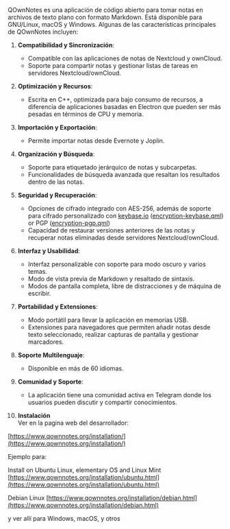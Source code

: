 QOwnNotes es una aplicación de código abierto para tomar notas en archivos de texto plano con formato Markdown. Está disponible para GNU/Linux, macOS y Windows. Algunas de las características principales de QOwnNotes incluyen:

1. **Compatibilidad y Sincronización**:
   - Compatible con las aplicaciones de notas de Nextcloud y ownCloud.
   - Soporte para compartir notas y gestionar listas de tareas en servidores Nextcloud/ownCloud.

2. **Optimización y Recursos**:
   - Escrita en C++, optimizada para bajo consumo de recursos, a diferencia de aplicaciones basadas en Electron que pueden ser más pesadas en términos de CPU y memoria.

3. **Importación y Exportación**:
   - Permite importar notas desde Evernote y Joplin.

4. **Organización y Búsqueda**:
   - Soporte para etiquetado jerárquico de notas y subcarpetas.
   - Funcionalidades de búsqueda avanzada que resaltan los resultados dentro de las notas.

5. **Seguridad y Recuperación**:
   - Opciones de cifrado integrado con AES-256, además de soporte para cifrado personalizado con [keybase.io](https://keybase.io/) ([encryption-keybase.qml](https://github.com/pbek/QOwnNotes/blob/main/docs/scripting/examples/encryption-keybase.qml)) or PGP ([encryption-pgp.qml](https://github.com/pbek/QOwnNotes/blob/main/docs/scripting/examples/encryption-pgp.qml))
   - Capacidad de restaurar versiones anteriores de las notas y recuperar notas eliminadas desde servidores Nextcloud/ownCloud.

6. **Interfaz y Usabilidad**:
   - Interfaz personalizable con soporte para modo oscuro y varios temas.
   - Modo de vista previa de Markdown y resaltado de sintaxis.
   - Modos de pantalla completa, libre de distracciones y de máquina de escribir.

7. **Portabilidad y Extensiones**:
   - Modo portátil para llevar la aplicación en memorias USB.
   - Extensiones para navegadores que permiten añadir notas desde texto seleccionado, realizar capturas de pantalla y gestionar marcadores.

8. **Soporte Multilenguaje**:
   - Disponible en más de 60 idiomas.

9. **Comunidad y Soporte**:
   - La aplicación tiene una comunidad activa en Telegram donde los usuarios pueden discutir y compartir conocimientos.

10. **Instalación**  
Ver en la pagina web del desarrollador:  

[https://www.qownnotes.org/installation/](https://www.qownnotes.org/installation/)

Ejemplo para:  

Install on Ubuntu Linux, elementary OS and Linux Mint
[https://www.qownnotes.org/installation/ubuntu.html](https://www.qownnotes.org/installation/ubuntu.html)

Debian Linux
[https://www.qownnotes.org/installation/debian.html](https://www.qownnotes.org/installation/debian.html)

y ver allí para Windows, macOS, y otros


